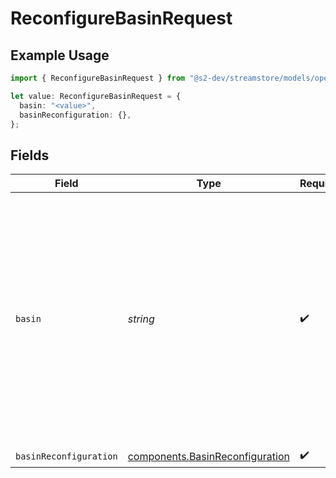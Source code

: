 # ReconfigureBasinRequest

## Example Usage

```typescript
import { ReconfigureBasinRequest } from "@s2-dev/streamstore/models/operations";

let value: ReconfigureBasinRequest = {
  basin: "<value>",
  basinReconfiguration: {},
};
```

## Fields

| Field                                                                                                                                                                             | Type                                                                                                                                                                              | Required                                                                                                                                                                          | Description                                                                                                                                                                       |
| --------------------------------------------------------------------------------------------------------------------------------------------------------------------------------- | --------------------------------------------------------------------------------------------------------------------------------------------------------------------------------- | --------------------------------------------------------------------------------------------------------------------------------------------------------------------------------- | --------------------------------------------------------------------------------------------------------------------------------------------------------------------------------- |
| `basin`                                                                                                                                                                           | *string*                                                                                                                                                                          | :heavy_check_mark:                                                                                                                                                                | Basin name, which must be globally unique.<br/>The name must be between 8 and 48 characters, comprising lowercase<br/>letters, numbers and hyphens. It cannot begin or end with a hyphen. |
| `basinReconfiguration`                                                                                                                                                            | [components.BasinReconfiguration](../../models/components/basinreconfiguration.md)                                                                                                | :heavy_check_mark:                                                                                                                                                                | N/A                                                                                                                                                                               |